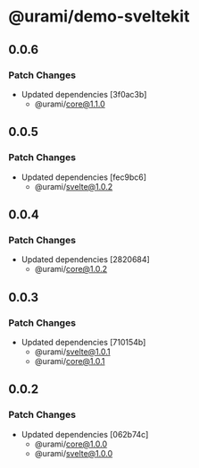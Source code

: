 # @urami/demo-sveltekit

## 0.0.6

### Patch Changes

- Updated dependencies [3f0ac3b]
  - @urami/core@1.1.0

## 0.0.5

### Patch Changes

- Updated dependencies [fec9bc6]
  - @urami/svelte@1.0.2

## 0.0.4

### Patch Changes

- Updated dependencies [2820684]
  - @urami/core@1.0.2

## 0.0.3

### Patch Changes

- Updated dependencies [710154b]
  - @urami/svelte@1.0.1
  - @urami/core@1.0.1

## 0.0.2

### Patch Changes

- Updated dependencies [062b74c]
  - @urami/core@1.0.0
  - @urami/svelte@1.0.0
